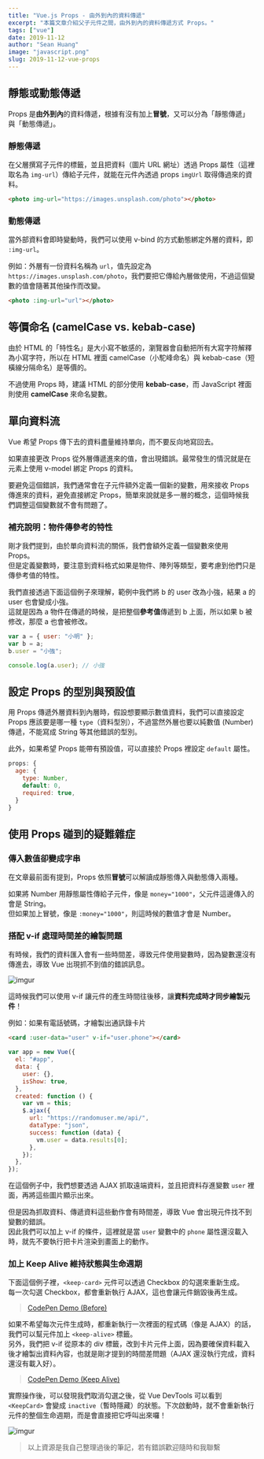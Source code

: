 ```yaml
---
title: "Vue.js Props - 由外到內的資料傳遞"
excerpt: "本篇文章介紹父子元件之間，由外到內的資料傳遞方式 Props。"
tags: ["vue"]
date: 2019-11-12
author: "Sean Huang"
image: "javascript.png"
slug: 2019-11-12-vue-props
---
```


## 靜態或動態傳遞

Props 是**由外到內**的資料傳遞，根據有沒有加上**冒號**，又可以分為「靜態傳遞」與「動態傳遞」。

### 靜態傳遞

在父層撰寫子元件的標籤，並且把資料（圖片 URL 網址）透過 Props 屬性（這裡取名為 `img-url`）傳給子元件，就能在元件內透過 props `imgUrl` 取得傳過來的資料。

```html
<photo img-url="https://images.unsplash.com/photo"></photo>
```

### 動態傳遞

當外部資料會即時變動時，我們可以使用 v-bind 的方式動態綁定外層的資料，即 `:img-url`。

例如：外層有一份資料名稱為 `url`，值先設定為 `https://images.unsplash.com/photo`，我們要把它傳給內層做使用，不過這個變數的值會隨著其他操作而改變。

```html
<photo :img-url="url"></photo>
```

## 等價命名 (camelCase vs. kebab-case)

由於 HTML 的「特性名」是大小寫不敏感的，瀏覽器會自動把所有大寫字符解釋為小寫字符，所以在 HTML 裡面 camelCase（小駝峰命名）與 kebab-case（短橫線分隔命名）是等價的。

不過使用 Props 時，建議 HTML 的部分使用 **kebab-case**，而 JavaScript 裡面則使用 **camelCase** 來命名變數。

## 單向資料流

Vue 希望 Props 傳下去的資料盡量維持單向，而不要反向地寫回去。

如果直接更改 Props 從外層傳遞進來的值，會出現錯誤。最常發生的情況就是在元素上使用 v-model 綁定 Props 的資料。

要避免這個錯誤，我們通常會在子元件額外定義一個新的變數，用來接收 Props 傳進來的資料，避免直接綁定 Props，簡單來說就是多一層的概念，這個時候我們調整這個變數就不會有問題了。

### 補充說明：物件傳參考的特性

剛才我們提到，由於單向資料流的關係，我們會額外定義一個變數來使用 Props。  
但是定義變數時，要注意到資料格式如果是物件、陣列等類型，要考慮到他們只是傳參考值的特性。

我們直接透過下面這個例子來理解，範例中我們將 b 的 user 改為小強，結果 a 的 user 也會變成小強。  
這就是因為 a 物件在傳遞的時候，是把整個**參考值**傳遞到 b 上面，所以如果 b 被修改，那麼 a 也會被修改。

```javascript
var a = { user: "小明" };
var b = a;
b.user = "小強";

console.log(a.user); // 小強
```

## 設定 Props 的型別與預設值

用 Props 傳遞外層資料到內層時，假設想要顯示數值資料，我們可以直接設定 Props 應該要是哪一種 `type`（資料型別），不過當然外層也要以純數值 (Number) 傳遞，不能寫成 String 等其他錯誤的型別。

此外，如果希望 Props 能帶有預設值，可以直接於 Props 裡設定 `default` 屬性。

```javascript
props: {
  age: {
    type: Number,
    default: 0,
    required: true,
  }
}
```

## 使用 Props 碰到的疑難雜症

### 傳入數值卻變成字串

在文章最前面有提到，Props 依照**冒號**可以解讀成靜態傳入與動態傳入兩種。

如果將 Number 用靜態屬性傳給子元件，像是 `money="1000"`，父元件這邊傳入的會是 String。  
但如果加上冒號，像是 `:money="1000"`，則這時候的數值才會是 Number。

### 搭配 v-if 處理時間差的繪製問題

有時候，我們的資料匯入會有一些時間差，導致元件使用變數時，因為變數還沒有傳進去，導致 Vue 出現抓不到值的錯誤訊息。

![imgur](https://i.imgur.com/P35WPxQ.png)

這時候我們可以使用 v-if 讓元件的產生時間往後移，讓**資料完成時才同步繪製元件**！

例如：如果有電話號碼，才繪製出通訊錄卡片

```html
<card :user-data="user" v-if="user.phone"></card>
```

```javascript
var app = new Vue({
  el: "#app",
  data: {
    user: {},
    isShow: true,
  },
  created: function () {
    var vm = this;
    $.ajax({
      url: "https://randomuser.me/api/",
      dataType: "json",
      success: function (data) {
        vm.user = data.results[0];
      },
    });
  },
});
```

在這個例子中，我們想要透過 AJAX 抓取遠端資料，並且把資料存進變數 `user` 裡面，再將這些圖片顯示出來。

但是因為抓取資料、傳遞資料這些動作會有時間差，導致 Vue 會出現元件找不到變數的錯誤。  
因此我們可以加上 v-if 的條件，這裡就是當 `user` 變數中的 `phone` 屬性還沒載入時，就先不要執行把卡片渲染到畫面上的動作。

### 加上 Keep Alive 維持狀態與生命週期

下面這個例子裡，`<keep-card>` 元件可以透過 Checkbox 的勾選來重新生成。  
每一次勾選 Checkbox，都會重新執行 AJAX，這也會讓元件銷毀後再生成。

> [CodePen Demo (Before)](https://codepen.io/Sealman/pen/RwwYNro)

如果不希望每次元件生成時，都重新執行一次裡面的程式碼（像是 AJAX）的話，我們可以幫元件加上 `<keep-alive>` 標籤。  
另外，我們把 v-if 從原本的 div 標籤，改到卡片元件上面，因為要確保資料載入後才繪製出資料內容，也就是剛才提到的時間差問題（AJAX 還沒執行完成，資料還沒有載入好）。

> [CodePen Demo (Keep Alive)](https://codepen.io/Sealman/pen/pooOjVd)

實際操作後，可以發現我們取消勾選之後，從 Vue DevTools 可以看到 `<KeepCard>` 會變成 `inactive`（暫時隱藏）的狀態。下次啟動時，就不會重新執行元件的整個生命週期，而是會直接把它呼叫出來囉！

![imgur](https://i.imgur.com/kgLA3Ei.png)

> 以上資源是我自己整理過後的筆記，若有錯誤歡迎隨時和我聯繫
